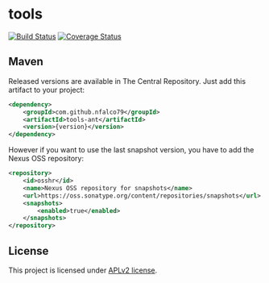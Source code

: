 tools
=====

[![Build Status](https://travis-ci.org/nfalco79/tools-ant.svg?branch=master)](https://travis-ci.org/nfalco79/tools-ant) [![Coverage Status](https://coveralls.io/repos/github/nfalco79/tools-ant/badge.svg?branch=master)](https://coveralls.io/github/nfalco79/tools-ant?branch=master)

## Maven

Released versions are available in The Central Repository.
Just add this artifact to your project:

```xml
<dependency>
    <groupId>com.github.nfalco79</groupId>
    <artifactId>tools-ant</artifactId>
    <version>{version}</version>
</dependency>
```

However if you want to use the last snapshot version, you have to add the Nexus OSS repository:

```xml
<repository>
    <id>osshr</id>
    <name>Nexus OSS repository for snapshots</name>
    <url>https://oss.sonatype.org/content/repositories/snapshots</url>
    <snapshots>
        <enabled>true</enabled>
    </snapshots>
</repository>
```


## License

This project is licensed under [APLv2 license](http://www.spdx.org/licenses/Apache-2.0).